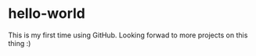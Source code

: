 # hello-world

This is my first time using GitHub.
Looking forwad to more projects on this thing :)
